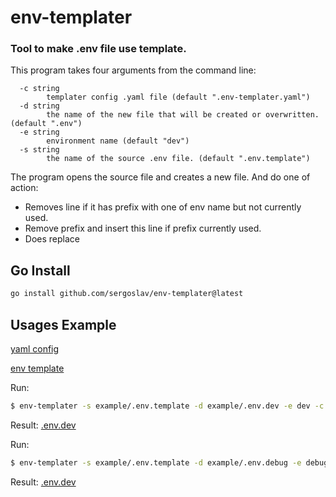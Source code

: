 # env-templater
### Tool to make .env file use template.

This program takes four arguments from the command line:

```
  -c string
        templater config .yaml file (default ".env-templater.yaml")
  -d string
        the name of the new file that will be created or overwritten. (default ".env")
  -e string
        environment name (default "dev")
  -s string
        the name of the source .env file. (default ".env.template")
```

The program opens the source file and creates a new file. And do one of action:

- Removes line if it has prefix with one of env name but not currently used.
- Remove prefix and insert this line if prefix currently used.
- Does replace


## Go Install
```bash
go install github.com/sergoslav/env-templater@latest
```

## Usages Example

[yaml config](./example/env-templater.yaml)

[env template](./example/.env.template)


Run:
```bash
$ env-templater -s example/.env.template -d example/.env.dev -e dev -c example/env-templater.yaml
```
Result: [.env.dev](./example/.env.dev)


Run:
```bash
$ env-templater -s example/.env.template -d example/.env.debug -e debug -c example/env-templater.yaml
```
Result: [.env.dev](./example/.env.debug)